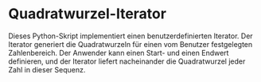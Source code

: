 # Quadratwurzel-Iterator
Dieses Python-Skript implementiert einen benutzerdefinierten Iterator. Der Iterator generiert die Quadratwurzeln für einen vom Benutzer festgelegten Zahlenbereich. Der Anwender kann einen Start- und einen Endwert definieren, und der Iterator liefert nacheinander die Quadratwurzel jeder Zahl in dieser Sequenz.
